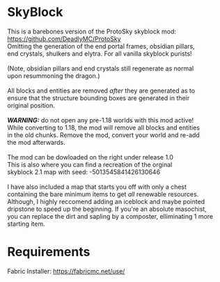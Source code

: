# SkyBlock
This is a barebones version of the ProtoSky skyblock mod: <br/>https://github.com/DeadlyMC/ProtoSky  
Omitting the generation of the end portal frames, obsidian pillars, <br/>
end crystals, shulkers and elytra. For all vanilla skyblock purists!<br/>
<br/>(Note, obsidian pillars and end crystals still regenerate as normal <br/>upon resummoning the dragon.)<br/><br/>
All blocks and entities are removed _after_ they are generated as to <br/>
ensure that the structure bounding boxes are generated in their <br/>
original position.<br/><br/>
***WARNING:*** do not open any pre-1.18 worlds with this mod active!<br/>
While converting to 1.18, the mod will remove all blocks and entities<br/>
in the old chunks. Remove the mod, convert your world and re-add <br/>
the mod afterwards.<br/><br/>
The mod can be dowloaded on the right under release 1.0<br/>
This is also where you can find a recreation of the orginal<br/>
skyblock 2.1 map with seed: -5013545841426130646<br/><br/>
I have also included a map that starts you off with only a chest <br/>
containing the bare minimum items to get _all_ renewable resources. <br/>
Although, I highly reccomend adding an iceblock and maybe pointed <br/>
dripstone to speed up the beginning. If you're an absolute masochist, <br/>
you can replace the dirt and sapling by a composter, elliminating 1 more <br/>
starting item.


# Requirements
Fabric Installer: https://fabricmc.net/use/
